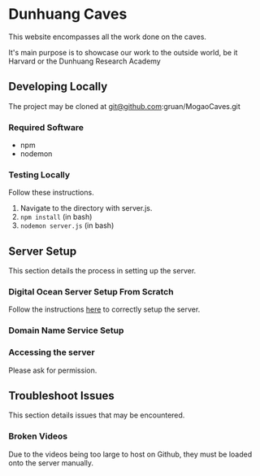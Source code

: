 # Dunhuang Caves
This website encompasses all the work done on the caves.

It's main purpose is to showcase our work to the outside world, be it Harvard
or the Dunhuang Research Academy

## Developing Locally
The project may be cloned at git@github.com:gruan/MogaoCaves.git

### Required Software
- npm
- nodemon

### Testing Locally
Follow these instructions.

1. Navigate to the directory with server.js.
2. `npm install` (in bash)
3. `nodemon server.js` (in bash)

## Server Setup
This section details the process in setting up the server.

### Digital Ocean Server Setup From Scratch
Follow the instructions [here](https://www.digitalocean.com/community/tutorials/initial-server-setup-with-ubuntu-14-04)
to correctly setup the server.

### Domain Name Service Setup


### Accessing the server
Please ask for permission.

## Troubleshoot Issues
This section details issues that may be encountered.

### Broken Videos
Due to the videos being too large to host on Github, they must be loaded onto
the server manually.
